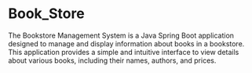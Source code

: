 # Book_Store
The Bookstore Management System is a Java Spring Boot application designed to manage and display information about books in a bookstore. This application provides a simple and intuitive interface to view details about various books, including their names, authors, and prices.
